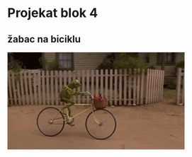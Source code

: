# Projekat blok 4
## žabac na biciklu
![biciklo](https://github.com/lukardvn/pepe/blob/master/kermit.gif)